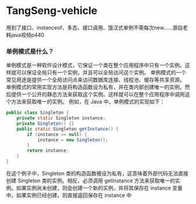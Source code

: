 # TangSeng-vehicle
用到了接口、instanceof、多态、接口调用、饿汉式单例不需每次new......源自老韩java视频p440
### 单例模式是什么？ 
单例模式是一种软件设计模式，它保证一个类在整个应用程序中只有一个实例。这样就可以保证全局只有一个实例，并且可以全局访问这个实例。
单例模式的一个常见用途是提供一个全局访问点来访问数据库连接、线程池、缓存等共享资源。
单例模式的常用实现方法是将构造函数设为私有，并在类内部创建唯一的实例。然后提供一个公开的静态方法来获取这个实例。这样就可以在整个应用程序中调用这个方法来获取唯一的实例。
例如，在 Java 中，单例模式的实现如下：
```java
public class Singleton {
    private static Singleton instance;
    private Singleton() {}
    public static Singleton getInstance() {
        if (instance == null) {
            instance = new Singleton();
        }
        return instance;
    }
}
```
在这个例子中，Singleton 类的构造函数被设为私有，这意味着外部代码无法直接创建 Singleton 类的实例。相反，必须调用 getInstance 方法来获取唯一的实例。如果实例尚未创建，则会创建一个新的实例，并将其保存在 instance 变量中。如果实例已经创建，则直接返回保存在 instance 中
